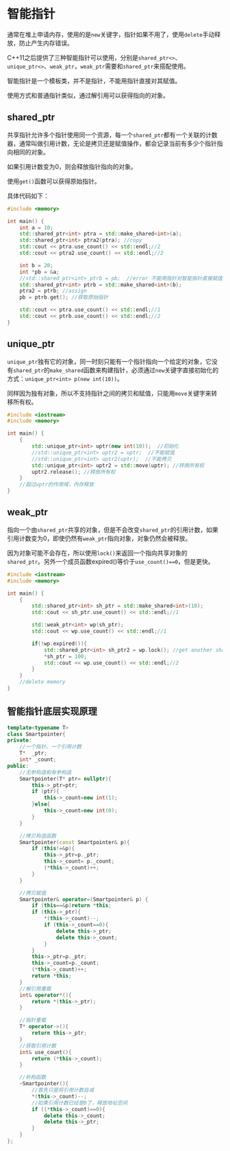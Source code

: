 # 智能指针

通常在堆上申请内存，使用的是`new`关键字，指针如果不用了，使用`delete`手动释放，防止产生内存错误。

C++11之后提供了三种智能指针可以使用，分别是`shared_ptr<>`、`unique_ptr<>`、`weak_ptr`，`weak_ptr`需要和`shared_ptr`来搭配使用。

智能指针是一个模板类，并不是指针，不能用指针直接对其赋值。

使用方式和普通指针类似，通过解引用可以获得指向的对象。

## shared_ptr

共享指针允许多个指针使用同一个资源，每一个`shared_ptr`都有一个关联的计数器，通常叫做引用计数，无论是拷贝还是赋值操作，都会记录当前有多少个指针指向相同的对象。

如果引用计数变为0，则会释放指针指向的对象。

使用`get()`函数可以获得原始指针。

具体代码如下：

```c++
#include <memory>

int main() {
    int a = 10;
    std::shared_ptr<int> ptra = std::make_shared<int>(a);
    std::shared_ptr<int> ptra2(ptra); //copy
    std::cout << ptra.use_count() << std::endl;//2
    std::cout << ptra2.use_count() << std::endl;//2

    int b = 20;
    int *pb = &a;
    //std::shared_ptr<int> ptrb = pb;  //error 不能用指针对智能指针直接赋值，因为智能指针是模板类
    std::shared_ptr<int> ptrb = std::make_shared<int>(b);
    ptra2 = ptrb; //assign
    pb = ptrb.get(); //获取原始指针

    std::cout << ptra.use_count() << std::endl;//1
    std::cout << ptrb.use_count() << std::endl;//2
}
```

## unique_ptr

`unique_ptr`独有它的对象，同一时刻只能有一个指针指向一个给定的对象，它没有`shared_ptr`的`make_shared`函数来构建指针，必须通过`new`关键字直接初始化的方式：`unique_ptr<int> p(new int(10))`。

同样因为独有对象，所以不支持指针之间的拷贝和赋值，只能用`move`关键字来转移所有权。

```C++
#include <iostream>
#include <memory>

int main() {
    {
        std::unique_ptr<int> uptr(new int(10));  //初始化
        //std::unique_ptr<int> uptr2 = uptr;  //不能赋值
        //std::unique_ptr<int> uptr2(uptr);  //不能拷贝
        std::unique_ptr<int> uptr2 = std::move(uptr); //转换所有权
        uptr2.release(); //释放所有权
    }
    //超过uptr的作用域，内存释放
}
```

## weak_ptr

指向一个由`shared_ptr`共享的对象，但是不会改变`shared_ptr`的引用计数，如果引用计数变为0，即使仍然有`weak_ptr`指向对象，对象仍然会被释放。

因为对象可能不会存在，所以使用`lock()`来返回一个指向共享对象的`shared_ptr`。另外一个成员函数expired()等价于`use_count()==0`，但是更快。

```C++
#include <iostream>
#include <memory>

int main() {
    {
        std::shared_ptr<int> sh_ptr = std::make_shared<int>(10);
        std::cout << sh_ptr.use_count() << std::endl;//1

        std::weak_ptr<int> wp(sh_ptr);
        std::cout << wp.use_count() << std::endl;//1

        if(!wp.expired()){
            std::shared_ptr<int> sh_ptr2 = wp.lock(); //get another shared_ptr
            *sh_ptr = 100;
            std::cout << wp.use_count() << std::endl;//2
        }
    }
    //delete memory
}
```

## 智能指针底层实现原理

```C++
template<typename T>
class Smartpointer{
private:
    //一个指针、一个引用计数
    T*  _ptr;
    int* _count;
public:
    //无参构造和有参构造
    Smartpointer(T* ptr= nullptr){
        this->_ptr=ptr;
        if (ptr){
            this->_count=new int(1);
        }else{
            this->_count=new int(0);
        }
    }

    //拷贝构造函数
    Smartpointer(const Smartpointer& p){
        if (this!=&p){
            this->_ptr=p._ptr;
            this->_count= p._count;
            (*this->_count)++;
        }
    }

    //拷贝赋值
    Smartpointer& operator=(Smartpointer& p) {
        if (this==&p)return *this;
        if (this->_ptr){
            *(this->_count)--;
            if (this->_count==0){
                delete this->_ptr;
                delete this->_count;
            }
        }
        this->_ptr=p._ptr;
        this->_count=p._count;
        (*this->_count)++;
        return *this;
    }
    //解引用重载
    int& operator*(){
        return *(this->_ptr);
    }

    //指针重载
    T* operator->(){
        return this->_ptr;
    }
    //获取引用计数
    int& use_count(){
        return (*this->_count);
    }

    //析构函数
    ~Smartpointer(){
        //首先只是将引用计数自减
        *(this->_count)--;
        //如果引用计数已经是0了，释放地址空间
        if ((*this->_count)==0){
            delete this->_count;
            delete this->_ptr;
        }
    }
};
```

